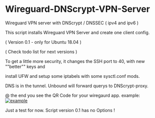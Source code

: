 # Wireguard-DNScrypt-VPN-Server
Wireguard VPN server with DNScrypt / DNSSEC  ( ipv4 and ipv6 )


This script installs Wireguard VPN Server and create one client config.

( Version 0.1 - only for Ubuntu 18.04 )

( Check todo list for next versions )

To get a little more security, 
it changes the SSH port to 40, with new ""better"" keys and


install UFW and setup some iptabels with some sysctl.conf mods.


DNS is in the tunnel. Unbound will forward querys to DNScrypt-proxy.


@ the end you see the QR Code for your wiregaurd app.
example:
[![example](https://zeroaim.de/01/qrtest.png)](https://github.com/zzzkeil/Wireguard-DNScrypt-VPN-Server)


Just a test for now.
Script version 0.1 has no Options !
